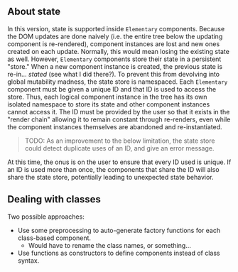 ## About state
In this version, state is supported inside `Elementary` components. Because the DOM updates are done naively (i.e. the entire tree below the updating component is re-rendered), component instances are lost and new ones created on each update. Normally, this would mean losing the existing state as well. However, `Elementary` components store their state in a persistent "store." When a new component instance is created, the previous state is re-in... _stated_ (see what I did there?). To prevent this from devolving into global mutability madness, the state store is namespaced. Each `Elementary` component must be given a unique ID and that ID is used to access the store. Thus, each logical component instance in the tree has its own isolated namespace to store its state and other component instances cannot access it. The ID must be provided by the user so that it exists in the "render chain" allowing it to remain constant through re-renders, even while the component instances themselves are abandoned and re-instantiated.

> TODO: As an improvement to the below limitation, the state store could detect duplicate uses of an ID, and give an error message.

At this time, the onus is on the user to ensure that every ID used is unique. If an ID is used more than once, the components that share the ID will also share the state store, potentially leading to unexpected state behavior.

## Dealing with classes
Two possible approaches:
* Use some preprocessing to auto-generate factory functions for each class-based component.
  * Would have to rename the class names, or something...
* Use functions as constructors to define components instead of class syntax.
